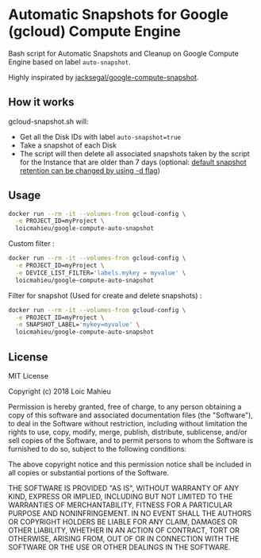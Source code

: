 # Automatic Snapshots for Google (gcloud) Compute Engine

Bash script for Automatic Snapshots and Cleanup on Google Compute Engine based on label `auto-snapshot`.

Highly inspirated by [jacksegal/google-compute-snapshot](https://github.com/jacksegal/google-compute-snapshot).

## How it works
gcloud-snapshot.sh will:

- Get all the Disk IDs with label `auto-snapshot=true`
- Take a snapshot of each Disk
- The script will then delete all associated snapshots taken by the script for the Instance that are older than 7 days (optional: [default snapshot retention can be changed by using -d flag](#snapshot-retention))

## Usage

```sh
docker run --rm -it --volumes-from gcloud-config \
  -e PROJECT_ID=myProject \
  loicmahieu/google-compute-auto-snapshot
```

Custom filter :
```sh
docker run --rm -it --volumes-from gcloud-config \
  -e PROJECT_ID=myProject \
  -e DEVICE_LIST_FILTER='labels.mykey = myvalue' \
  loicmahieu/google-compute-auto-snapshot
```

Filter for snapshot (Used for create and delete snapshots) :
```sh
docker run --rm -it --volumes-from gcloud-config \
  -e PROJECT_ID=myProject \
  -e SNAPSHOT_LABEL='mykey=myvalue' \
  loicmahieu/google-compute-auto-snapshot
```

## License

MIT License

Copyright (c) 2018 Loic Mahieu

Permission is hereby granted, free of charge, to any person obtaining a copy of this software and associated documentation files (the "Software"), to deal in the Software without restriction, including without limitation the rights to use, copy, modify, merge, publish, distribute, sublicense, and/or sell copies of the Software, and to permit persons to whom the Software is furnished to do so, subject to the following conditions:

The above copyright notice and this permission notice shall be included in all copies or substantial portions of the Software.

THE SOFTWARE IS PROVIDED "AS IS", WITHOUT WARRANTY OF ANY KIND, EXPRESS OR IMPLIED, INCLUDING BUT NOT LIMITED TO THE WARRANTIES OF MERCHANTABILITY, FITNESS FOR A PARTICULAR PURPOSE AND NONINFRINGEMENT. IN NO EVENT SHALL THE AUTHORS OR COPYRIGHT HOLDERS BE LIABLE FOR ANY CLAIM, DAMAGES OR OTHER LIABILITY, WHETHER IN AN ACTION OF CONTRACT, TORT OR OTHERWISE, ARISING FROM, OUT OF OR IN CONNECTION WITH THE SOFTWARE OR THE USE OR OTHER DEALINGS IN THE SOFTWARE.
